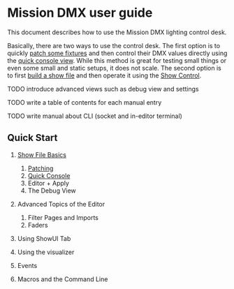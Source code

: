 # Mission DMX user guide

This document describes how to use the Mission DMX lighting control desk.

Basically, there are two ways to use the control desk. The first option is to quickly [patch some fixtures](Patching.md) and then control their DMX values directly using the [quick console view](Console.md). While this method is great for testing small things or even some small and static setups, it does not scale. The second option is to first [build a show file](ShowfileWorkflow.md) and then operate it using the [Show Control](ShowGUI.md).

TODO introduce advanced views such as debug view and settings

TODO write a table of contents for each manual entry

TODO write manual about CLI (socket and in-editor terminal)

## Quick Start
1. [Show File Basics](ShowfileWorkflow.md)
    1. [Patching](Patching.md)
    2. [Quick Console](Console.md)
    3. Editor + Apply
    4. The Debug View

2. Advanced Topics of the Editor
    1. Filter Pages and Imports
    2. Faders

3. Using ShowUI Tab
4. Using the visualizer
5. Events
6. Macros and the Command Line
